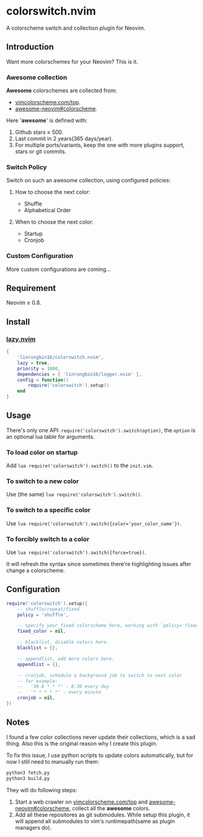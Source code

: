 # colorswitch.nvim

A colorscheme switch and collection plugin for Neovim.

## Introduction

Want more colorschemes for your Neovim? This is it.

### **Awesome** collection

**Awesome** colorschemes are collected from:

- [vimcolorscheme.com/top](https://vimcolorschemes.com/top).
- [awesome-neovim#colorscheme](https://www.trackawesomelist.com/rockerBOO/awesome-neovim/readme/#colorscheme).

Here '**awesome**' is defined with:

1. Github stars &ge; 500.
2. Last commit in 2 years(365 days/year).
3. For multiple ports/variants, keep the one with more plugins support, stars or
   git commits.

### Switch Policy

Switch on such an awesome collection, using configured policies:

1. How to choose the next color:

   - Shuffle
   - Alphabetical Order

2. When to choose the next color:
   - Startup
   - Cronjob

### Custom Configuration

More custom configurations are coming...

## Requirement

Neovim &ge; 0.8.

## Install

### [lazy.nvim](https://github.com/folke/lazy.nvim)

```lua
{
    'linrongbin16/colorswitch.nvim',
    lazy = true,
    priority = 1000,
    dependencies = { 'linrongbin16/logger.nvim' },
    config = function()
        require('colorswitch').setup()
    end
}
```

## Usage

There's only one API: `require('colorswitch').switch(option)`, the `option` is
an optional lua table for arguments.

### To load color on startup

Add `lua require('colorswitch').switch()` to the `init.vim`.

### To switch to a new color

Use (the same) `lua require('colorswitch').switch()`.

### To switch to a specific color

Use `lua require('colorswitch').switch({color='your_color_name'})`.

### To forcibly switch to a color

Use `lua require('colorswitch').switch({force=true})`.

It will refresh the syntax since sometimes there're highlighting issues after
change a colorscheme.

## Configuration

```lua
require('colorswitch').setup({
    -- shuffle/repeat/fixed
    policy = 'shuffle',

    -- specify your fixed colorscheme here, working with `policy='fixed'`.
    fixed_color = nil,

    -- blacklist, disable colors here.
    blacklist = {},

    -- appendlist, add more colors here.
    appendlist = {},

    -- cronjob, schedule a background job to switch to next color
    -- for example:
    --   '30 8 * * *' - 8:30 every day
    --   '* * * * *' - every minute
    cronjob = nil,
})
```

## Notes

I found a few color collections never update their collections, which is a sad thing.
Also this is the original reason why I create this plugin.

To fix this issue, I use python scripts to update colors automatically, but for
now I still need to manually run them:

```bash
python3 fetch.py
python3 build.py
```

They will do following steps:

1. Start a web crawler on [vimcolorscheme.com/top](https://vimcolorschemes.com/top)
   and [awesome-neovim#colorscheme](https://www.trackawesomelist.com/rockerBOO/awesome-neovim/readme/#colorscheme),
   collect all the **awesome** colors.
2. Add all these repositores as git submodules. While setup this plugin, it
   will append all submodules to vim's runtimepath(same as plugin managers do).
